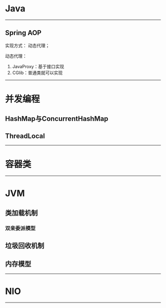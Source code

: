 # Java

---

## Spring AOP

实现方式： 动态代理；   

动态代理： 
1. JavaProxy：基于接口实现
2. CGlib：普通类就可以实现

---
# 并发编程
## HashMap与ConcurrentHashMap
## ThreadLocal

---
# 容器类


---
# JVM
## 类加载机制

### 双亲委派模型

## 垃圾回收机制

## 内存模型

---

# NIO

---
